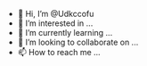 - 👋 Hi, I’m @Udkccofu
- 👀 I’m interested in ...
- 🌱 I’m currently learning ...
- 💞️ I’m looking to collaborate on ...
- 📫 How to reach me ...

<!---
Udkccofu/Udkccofu is a ✨ special ✨ repository because its `README.md` (this file) appears on your GitHub profile.
You can click the Preview link to take a look at your changes.
--->
